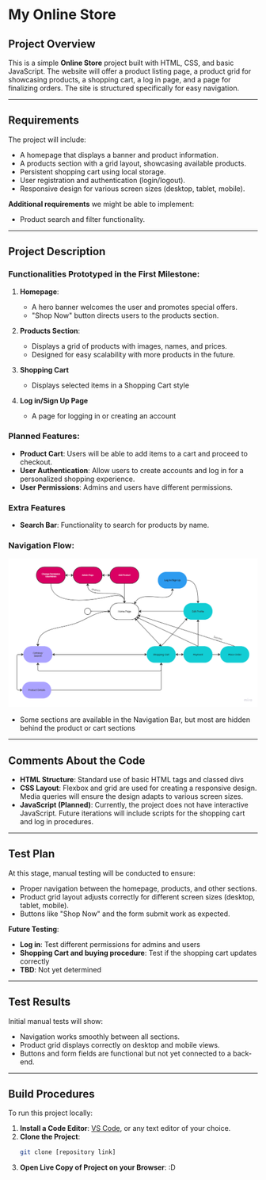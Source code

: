 # My Online Store

## Project Overview
This is a simple **Online Store** project built with HTML, CSS, and basic JavaScript. The website will offer a product listing page, a product grid for showcasing products, a shopping cart, a log in page, and a page for finalizing orders. The site is structured specifically for easy navigation.

---

## Requirements
The project will include:
- A homepage that displays a banner and product information.
- A products section with a grid layout, showcasing available products.
- Persistent shopping cart using local storage.
- User registration and authentication (login/logout).
- Responsive design for various screen sizes (desktop, tablet, mobile).

**Additional requirements** we might be able to implement:
- Product search and filter functionality.

---

## Project Description

### Functionalities Prototyped in the First Milestone:
1. **Homepage**:
   - A hero banner welcomes the user and promotes special offers.
   - "Shop Now" button directs users to the products section.
   
2. **Products Section**:
   - Displays a grid of products with images, names, and prices.
   - Designed for easy scalability with more products in the future.

3. **Shopping Cart**
   - Displays selected items in a Shopping Cart style

4. **Log in/Sign Up Page**
   - A page for logging in or creating an account


### Planned Features:
- **Product Cart**: Users will be able to add items to a cart and proceed to checkout.
- **User Authentication**: Allow users to create accounts and log in for a personalized shopping experience.
- **User Permissions**: Admins and users have different permissions.


### Extra Features
- **Search Bar**: Functionality to search for products by name.


### Navigation Flow:
![Navigation Diagram](Diagram.png "Diagram")
- Some sections are available in the Navigation Bar, but most are hidden behind the product or cart sections

---

## Comments About the Code
- **HTML Structure**: Standard use of basic HTML tags and classed divs
- **CSS Layout**: Flexbox and grid are used for creating a responsive design. Media queries will ensure the design adapts to various screen sizes.
- **JavaScript (Planned)**: Currently, the project does not have interactive JavaScript. Future iterations will include scripts for the shopping cart and log in procedures.

---

## Test Plan
At this stage, manual testing will be conducted to ensure:
- Proper navigation between the homepage, products, and other sections.
- Product grid layout adjusts correctly for different screen sizes (desktop, tablet, mobile).
- Buttons like "Shop Now" and the form submit work as expected.

**Future Testing**:
- **Log in**: Test different permissions for admins and users
- **Shopping Cart and buying procedure**: Test if the shopping cart updates correctly
- **TBD**: Not yet determined
---

## Test Results
Initial manual tests will show:
- Navigation works smoothly between all sections.
- Product grid displays correctly on desktop and mobile views.
- Buttons and form fields are functional but not yet connected to a back-end.

---

## Build Procedures
To run this project locally:
1. **Install a Code Editor**: [VS Code](https://code.visualstudio.com/), or any text editor of your choice.
2. **Clone the Project**: 
   ```bash
   git clone [repository link]
3. **Open Live Copy of Project on your Browser**: :D
